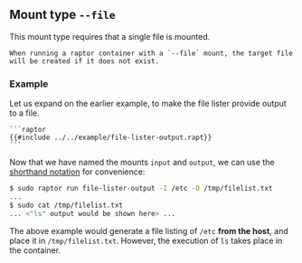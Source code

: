 ## Mount type `--file`

This mount type requires that a single file is mounted.

~~~admonish tip
When running a raptor container with a `--file` mount, the target file will be created if it does not exist.
~~~

### Example

Let us expand on the earlier example, to make the file lister provide output to a file.

~~~admonish note title="file-lister-output.rapt"
```raptor
{{#include ../../example/file-lister-output.rapt}}
```
~~~

Now that we have named the mounts `input` and `output`, we can use the
[shorthand notation](../inst/mount.md#admonition-tip-1) for convenience:

```sh
$ sudo raptor run file-lister-output -I /etc -O /tmp/filelist.txt
...
$ sudo cat /tmp/filelist.txt
... <"ls" output would be shown here> ...
```

The above example would generate a file listing of `/etc` **from the host**, and
place it in `/tmp/filelist.txt`. However, the execution of `ls` takes place in
the container.
